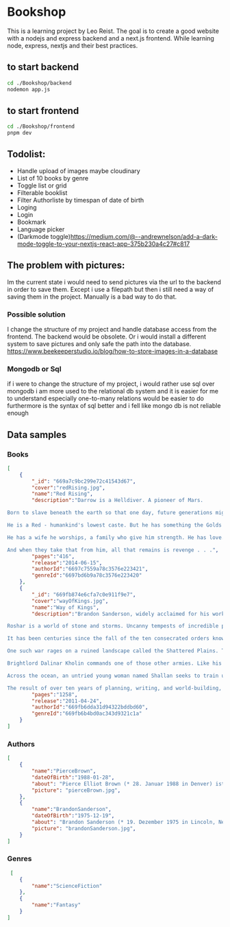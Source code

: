 # Bookshop
This is a learning project by Leo Reist.
The goal is to create a good website with a nodejs and express backend and a next.js frontend.
While learning node, express, nextjs and their best practices.

## to start backend
```bash
cd ./Bookshop/backend
nodemon app.js
```

## to start frontend
```bash
cd ./Bookshop/frontend
pnpm dev
```

## Todolist:
- Handle upload of images maybe cloudinary
- List of 10 books by genre
- Toggle list or grid
- Filterable booklist
- Filter Authorliste by timespan of date of birth
- Loging
- Login
- Bookmark
- Language picker
- (Darkmode toggle)https://medium.com/@--andrewnelson/add-a-dark-mode-toggle-to-your-nextjs-react-app-375b230a4c27#c817

## The problem with pictures:
Im the current state i would need to send pictures via the url to the backend in order to save them.
Except i use a filepath but then i still need a way of saving them in the project. 
Manually is a bad way to do that.

### Possible solution
I change the structure of my project and handle database access from the frontend.
The backend would be obsolete.
Or i would install a different system to save pictures and only safe the path into the database.
https://www.beekeeperstudio.io/blog/how-to-store-images-in-a-database

### Mongodb or Sql 
if i were to change the structure of my project, i would rather use sql over mongodb 
i am more used to the relational db system and it is easier for me to understand
especially one-to-many relations would be easier to do
furthermore is the syntax of sql better and i fell like mongo db is not reliable enough

## Data samples
### Books
```json
[
    {
        "_id": "669a7c9bc299e72c41543d67",
        "cover":"redRising.jpg",
        "name":"Red Rising",
        "description":"Darrow is a Helldiver. A pioneer of Mars.

Born to slave beneath the earth so that one day, future generations might live above it.

He is a Red - humankind's lowest caste. But he has something the Golds - the ruthless ruling class - will never understand.

He has a wife he worships, a family who give him strength. He has love.

And when they take that from him, all that remains is revenge . . .",
        "pages":"416",
        "release":"2014-06-15",
        "authorId":"6697c7559a78c3576e223421",
        "genreId":"6697bd6b9a78c3576e223420"
    },
    {
        "_id": "669fb874e6cfa7c0e911f9e7",
        "cover":"wayOfKings.jpg",
        "name":"Way of Kings",
        "description":"Brandon Sanderson, widely acclaimed for his work completing Robert Jordan's 'Wheel of Time saga', begins a grand cycle of his own, with The Way of Kings, Book One of the Stormlight Archive.

Roshar is a world of stone and storms. Uncanny tempests of incredible power sweep across the rocky terrain so frequently that they have shaped ecology and civilization alike. Animals hide in shells, trees pull in branches, and grass retracts into the soilless ground. Cities are built only where the topography offers shelter.

It has been centuries since the fall of the ten consecrated orders known as the Knights Radiant, but their Shardblades and Shardplate remain: mystical swords and suits of armor that transform ordinary men into near-invincible warriors. Men trade kingdoms for Shardblades. Wars were fought for them, and won by them.

One such war rages on a ruined landscape called the Shattered Plains. There, Kaladin, who traded his medical apprenticeship for a spear to protect his little brother, has been reduced to slavery. In a war that makes no sense, where ten armies fight separately against a single foe, he struggles to save his men and to fathom the leaders who consider them expendable.

Brightlord Dalinar Kholin commands one of those other armies. Like his brother, the late king, he is fascinated by an ancient text called The Way of Kings. Troubled by over-powering visions of ancient times and the Knights Radiant, he has begun to doubt his own sanity.

Across the ocean, an untried young woman named Shallan seeks to train under an eminent scholar and notorious heretic, Dalinar's niece, Jasnah. Though she genuinely loves learning, Shallan's motives are less than pure. As she plans a daring theft, her research for Jasnah hints at secrets of the Knights Radiant and the true cause of the war.

The result of over ten years of planning, writing, and world-building, 'The Way of Kings' is but the opening movement of the 'Stormlight Archive', a bold masterpiece in the making.",
        "pages":"1258",
        "release":"2011-04-24",
        "authorId":"669fb6dda31d94322bddbd60",
        "genreId":"669fb6b4bd0ac343d9321c1a"
    }
]
```

### Authors
```json
[
    {
        "name":"PierceBrown",
        "dateOfBirth":"1988-01-28",
        "about": "Pierce Elliot Brown (* 28. Januar 1988 in Denver) ist ein US-amerikanischer Science-Fiction-Autor. Brown wurde durch den Romanzyklus Red Rising bekannt, von dem inzwischen sechs Romane erschienen sind.",
        "picture": "pierceBrown.jpg",
    },
    {
        "name":"BrandonSanderson",
        "dateOfBirth":"1975-12-19",
        "about": "Brandon Sanderson (* 19. Dezember 1975 in Lincoln, Nebraska) ist ein US-amerikanischer Autor von Fantasy- und Science-Fiction-Literatur. Der überwiegende Teil seines Werkes lässt sich dem Subgenre der High Fantasy zuordnen. Bekannt wurde Sanderson vor allem durch seine Mistborn-Reihe (dt. Nebelgeboren). Er beendete den sehr populären und einflussreichen Zyklus Das Rad der Zeit, nachdem dessen Schöpfer Robert Jordan verstorben war.",
        "picture": "brandonSanderson.jpg",
    }
]
```

### Genres
```json
 [
    {
        "name":"ScienceFiction"
    },
    {
        "name":"Fantasy"
    }
]
```
